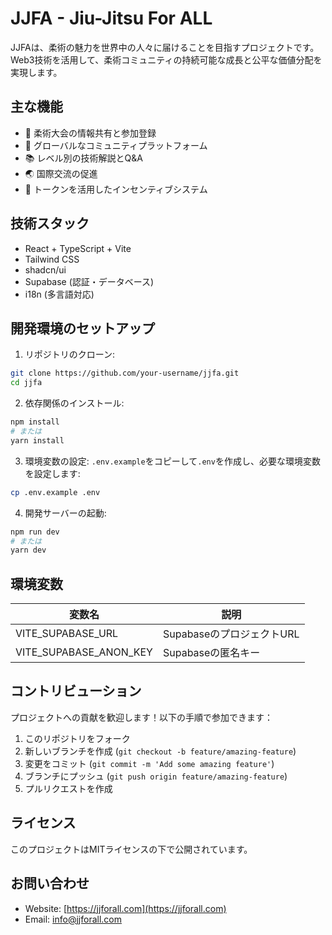 # JJFA - Jiu-Jitsu For ALL

JJFAは、柔術の魅力を世界中の人々に届けることを目指すプロジェクトです。Web3技術を活用して、柔術コミュニティの持続可能な成長と公平な価値分配を実現します。

## 主な機能

- 🥋 柔術大会の情報共有と参加登録
- 👥 グローバルなコミュニティプラットフォーム
- 📚 レベル別の技術解説とQ&A
- 🌏 国際交流の促進
- 🎯 トークンを活用したインセンティブシステム

## 技術スタック

- React + TypeScript + Vite
- Tailwind CSS
- shadcn/ui
- Supabase (認証・データベース)
- i18n (多言語対応)

## 開発環境のセットアップ

1. リポジトリのクローン:
```bash
git clone https://github.com/your-username/jjfa.git
cd jjfa
```

2. 依存関係のインストール:
```bash
npm install
# または
yarn install
```

3. 環境変数の設定:
`.env.example`をコピーして`.env`を作成し、必要な環境変数を設定します:
```bash
cp .env.example .env
```

4. 開発サーバーの起動:
```bash
npm run dev
# または
yarn dev
```

## 環境変数

| 変数名 | 説明 |
|--------|------|
| VITE_SUPABASE_URL | SupabaseのプロジェクトURL |
| VITE_SUPABASE_ANON_KEY | Supabaseの匿名キー |

## コントリビューション

プロジェクトへの貢献を歓迎します！以下の手順で参加できます：

1. このリポジトリをフォーク
2. 新しいブランチを作成 (`git checkout -b feature/amazing-feature`)
3. 変更をコミット (`git commit -m 'Add some amazing feature'`)
4. ブランチにプッシュ (`git push origin feature/amazing-feature`)
5. プルリクエストを作成

## ライセンス

このプロジェクトはMITライセンスの下で公開されています。

## お問い合わせ

- Website: [https://jjforall.com](https://jjforall.com)
- Email: info@jjforall.com